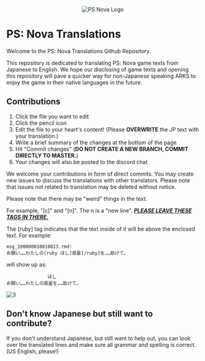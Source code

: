 [3]: https://github.com/Arks-Layer/PSO2JPTranslations/blob/master/resources/rightmeow.png
<!---## Notice

Be sure to take a look at the <a href="https://github.com/Arks-Layer/PSO2JPTranslations/wiki"><strong>Wiki</strong></a> page for guides and reminders before sending us your translations.
--->

<p align="center">
  <img src="https://github.com/Arks-Layer/PSNovaTranslations/blob/master/resources/Phantasy-Star-Nova-Logo.png" alt="PS Nova Logo"/>
</p>
<!---![2]--->

# PS: Nova Translations
Welcome to the PS: Nova Translations Github Repository.

This repository is dedicated to translating PS: Nova game texts from Japanese to English. We hope our disclosing of game texts and opening this repository will pave a quicker way for non-Japanese speaking ARKS to enjoy the game in their native languages in the future.

## Contributions

 1. Click the file you want to edit
 2. Click the pencil icon
 3. Edit the file to your heart's content! (Please <b>OVERWRITE</b> the JP text with your translation.)
 4. Write a brief summary of the changes at the bottom of the page
 5. Hit "Commit changes" (<b>DO NOT CREATE A NEW BRANCH, COMMIT DIRECTLY TO MASTER.</b>)
 6. Your changes will also be posted to the discord chat

We welcome your contributions in form of direct commits. You may create new issues to discuss the translations with other translators. Please note that issues not related to translation may be deleted without notice.

Please note that there may be "weird" things in the text.

For example, "[c]" and "[n]". The n is a "new line". <b><i><u>PLEASE LEAVE THESE TAGS IN THERE.</b></i></u>

The [ruby] tag indicates that the text inside of it will be above the enclosed text. For example:

```
msg_100000010010013.rmd:
お願い……わたしの[ruby ほし]惑星[/ruby]を……助けて。
```

will show up as:

```
               ほし
お願い……わたしの惑星を……助けて。
```

![3]

## Don't know Japanese but still want to contribute?

If you don't understand Japanese, but still want to help out, you can look over the translated lines and make sure all grammar and spelling is correct. (US English, please!)
